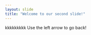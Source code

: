 ```yaml
---
layout: slide
title: "Welcome to our second slide!"
---
```

kkkkkkkkk
Use the left arrow to go back!
